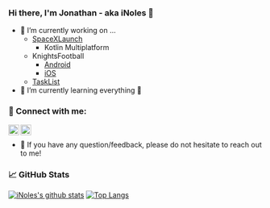 ### Hi there, I'm Jonathan - aka iNoles 👋 

- 🔭 I’m currently working on ...
  - [SpaceXLaunch](https://github.com/iNoles/SpaceXLaunch-KMP)
    - Kotlin Multiplatform 
  - KnightsFootball
       - [Android](https://github.com/iNoles/knightsfootballandroid)
       - [iOS](https://github.com/iNoles/knightfootball-swiftui)
  - [TaskList](https://github.com/iNoles/TaskList)
- 🌱 I’m currently learning everything 🤣

### 🤝 Connect with me:

<a href="https://www.linkedin.com/in/jonathan-steele/"><img align="left" src="https://raw.githubusercontent.com/yushi1007/yushi1007/main/images/linkedin.svg" alt="Jonathan Steele | LinkedIn" width="21px"/></a>
<a href="https://www.instagram.com/xfsunoles/"><img align="left" src="https://raw.githubusercontent.com/yushi1007/yushi1007/main/images/instagram.svg" alt="Jonathan Steele | Instagram" width="21px"/></a>
</br>
- 💬 If you have any question/feedback, please do not hesitate to reach out to me!

### 📈 GitHub Stats

[![iNoles's github stats](https://github-readme-stats.vercel.app/api?username=inoles&line_height=40)](https://github.com/inoles)
[![Top Langs](https://github-readme-stats.vercel.app/api/top-langs/?username=inoles)](https://github.com/inoles)
